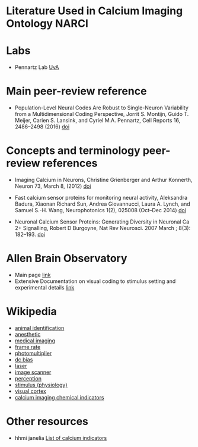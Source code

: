 # Literature Used in Calcium Imaging Ontology NARCI

# Labs
* Pennartz Lab [UvA](http://www.uva.nl/en/profile/p/e/c.m.a.pennartz/c.m.a.pennartz.html)

# Main peer-review reference

* Population-Level Neural Codes Are Robust to Single-Neuron 
  Variability from a Multidimensional Coding Perspective,
  Jorrit S. Montijn, Guido T. Meijer, Carien S. Lansink, and Cyriel M.A. Pennartz,
  Cell Reports 16, 2486–2498 (2016)
  [doi](http://dx.doi.org/10.1016/j.celrep.2016.07.065)

# Concepts and terminology peer-review references

* Imaging Calcium in Neurons,
  Christine Grienberger and Arthur Konnerth,
  Neuron 73, March 8, (2012) 
  [doi](http://dx.doi.org/10.1016/j.neuron.2012.02.011)

* Fast calcium sensor proteins for monitoring neural activity,
  Aleksandra Badura, Xiaonan Richard Sun, Andrea Giovannucci, 
  Laura A. Lynch, and Samuel S.-H. Wang,
  Neurophotonics 1(2), 025008 (Oct–Dec 2014) 
  [doi](http://dx.doi.org/10.1117/1.NPh.1.2.025008)

* Neuronal Calcium Sensor Proteins: Generating Diversity 
  in Neuronal Ca 2+ Signalling,
  Robert D Burgoyne,
  Nat Rev Neurosci. 2007 March ; 8(3): 182–193. 
  [doi](http://dx.doi.org/10.1038/nrn2093)

# Allen Brain Observatory

* Main page  [link](http://observatory.brain-map.org/visualcoding/)
* Extensive Documentation on visual coding to stimulus setting and 
  experimental details  [link](http://help.brain-map.org/display/observatory/Documentation)

# Wikipedia

* [animal identification](https://en.wikipedia.org/wiki/Animal_identification)
* [anesthetic](https://en.wikipedia.org/wiki/Anesthetic)
* [medical imaging](https://en.wikipedia.org/wiki/Medical_imaging)
* [frame rate](https://en.wikipedia.org/wiki/Frame_rate)
* [photomultiplier](https://en.wikipedia.org/wiki/Photomultiplier)
* [dc bias](https://en.wikipedia.org/wiki/DC_bias)
* [laser](https://en.wikipedia.org/wiki/Laser)
* [image scanner](https://en.wikipedia.org/wiki/Image_scanner)
* [perception](https://en.wikipedia.org/wiki/Perception)
* [stimulus (physiology)](https://en.wikipedia.org/wiki/Stimulus_(physiology))
* [visual cortex](https://en.wikipedia.org/wiki/Visual_cortex)
* [calcium imaging chemical indicators](https://en.wikipedia.org/wiki/Calcium_imaging#Chemical_indicators)

# Other resources 
* hhmi janelia [List of calcium indicators](https://www.janelia.org/gcamp6-calcium-indicators-0)

